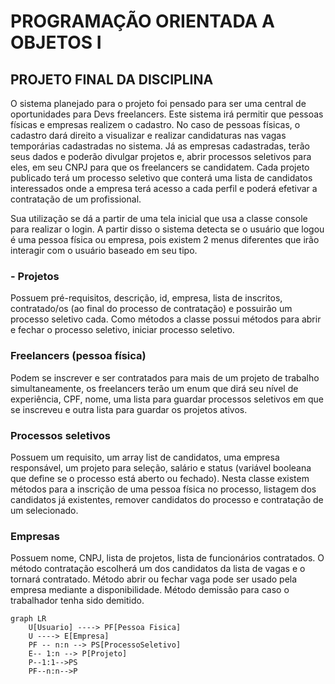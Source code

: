 # PROGRAMAÇÃO ORIENTADA A 		OBJETOS I
## PROJETO FINAL DA DISCIPLINA
 

O sistema planejado para o projeto foi pensado para ser uma central de oportunidades para Devs freelancers. Este sistema irá permitir que pessoas físicas e empresas realizem o cadastro. No caso de pessoas físicas, o cadastro dará direito a visualizar e realizar candidaturas nas vagas temporárias cadastradas no sistema. Já as empresas cadastradas, terão seus dados e poderão divulgar projetos e, abrir processos seletivos para eles, em seu CNPJ para que os freelancers se candidatem. Cada projeto publicado terá um processo seletivo que conterá uma lista de candidatos interessados onde a empresa terá acesso a cada perfil e poderá efetivar a contratação de um profissional.

Sua utilização se dá a partir de uma tela inicial que usa a classe console para realizar o login. A partir disso o sistema detecta se o usuário que logou é uma pessoa física ou empresa, pois existem 2 menus diferentes que irão interagir com o usuário baseado em seu tipo. 

### - Projetos
Possuem pré-requisitos, descrição, id, empresa, lista de inscritos, contratado/os (ao final do processo de contratação) e possuirão um processo seletivo cada.  Como métodos a classe possui métodos para abrir e fechar o processo seletivo, iniciar processo seletivo.

### Freelancers (pessoa física)
Podem se inscrever e ser contratados para mais de um projeto de trabalho simultaneamente, os freelancers terão um enum que dirá seu nível de experiência, CPF, nome, uma lista para guardar processos seletivos em que se inscreveu e outra lista para guardar os projetos ativos.

### Processos seletivos 
Possuem um requisito, um array list de candidatos, uma empresa responsável, um projeto para seleção, salário e status (variável booleana que define se o processo está aberto ou fechado). Nesta classe existem métodos para a inscrição de uma pessoa física no processo, listagem dos candidatos já existentes, remover candidatos do processo e contratação de um selecionado.

### Empresas
Possuem nome, CNPJ, lista de projetos, lista de funcionários contratados. O método contratação escolherá um dos candidatos da lista de vagas e o tornará contratado. Método abrir ou fechar vaga pode ser usado pela empresa mediante a disponibilidade. Método demissão para caso o trabalhador tenha sido demitido.

```mermaid
graph LR
    U[Usuario] ----> PF[Pessoa Fisica]
    U ----> E[Empresa]
    PF -- n:n --> PS[ProcessoSeletivo]
    E-- 1:n --> P[Projeto]
	P--1:1-->PS
	PF--n:n-->P
